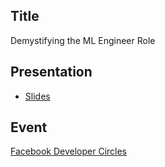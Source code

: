 ## Title

Demystifying the ML Engineer Role

## Presentation

* [Slides](slides.pdf)

## Event

[Facebook Developer Circles](https://facebookdeveloperevents.com/events/details/facebook-product-events-global-developer-circles-events-presents-demystifying-the-ml-engineer-role/)
